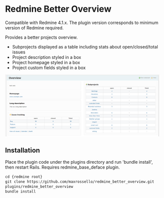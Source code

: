 # Redmine Better Overview

Compatible with Redmine 4.1.x. The plugin version corresponds to minimum version of Redmine required.

Provides a better projects overview.

* Subprojects displayed as a table including stats about open/closed/total issues
* Project description styled in a box
* Project homepage styled in a box
* Project custom fields styled in a box

![Project Overview](screenshots/ProjectOverview.png)

## Installation

Place the plugin code under the plugins directory and run 'bundle install', then restart Rails. 
Requires redmine_base_deface plugin.

    cd {redmine root}
    git clone https://github.com/maxrossello/redmine_better_overview.git plugins/redmine_better_overview
    bundle install
